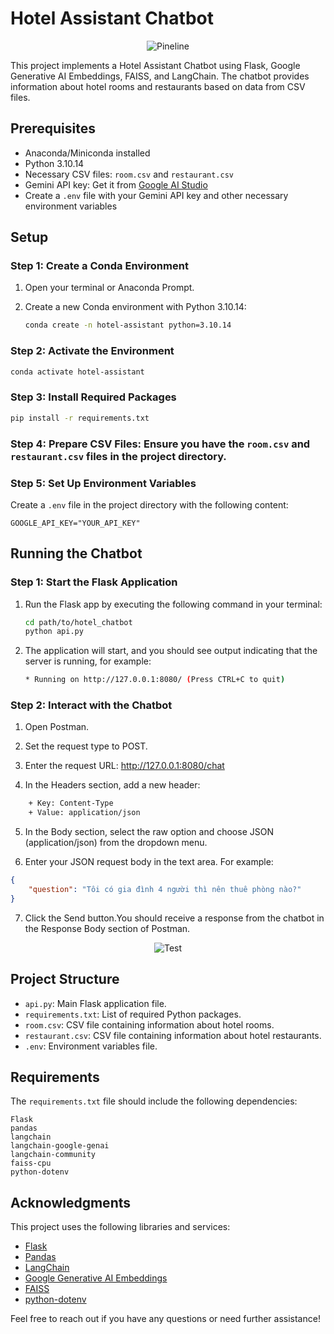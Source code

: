 # Hotel Assistant Chatbot
<p align="center">
  <img src="https://github.com/FOX2920/hotel_chatbot/assets/91709267/9a104692-1a68-44d4-a52c-e971f906d3c2" alt="Pineline">
</p>


This project implements a Hotel Assistant Chatbot using Flask, Google Generative AI Embeddings, FAISS, and LangChain. The chatbot provides information about hotel rooms and restaurants based on data from CSV files.

## Prerequisites

- Anaconda/Miniconda installed
- Python 3.10.14
- Necessary CSV files: `room.csv` and `restaurant.csv`
- Gemini API key: Get it from [Google AI Studio](https://ai.google.dev/tutorials/setup?hl=tr)
- Create a `.env` file with your Gemini API key and other necessary environment variables

## Setup

### Step 1: Create a Conda Environment

1. Open your terminal or Anaconda Prompt.
2. Create a new Conda environment with Python 3.10.14:

   ```sh
   conda create -n hotel-assistant python=3.10.14
   ```

### Step 2: Activate the Environment

   ```sh
   conda activate hotel-assistant
   ```

### Step 3: Install Required Packages

   ```sh
   pip install -r requirements.txt
   ```

### Step 4: Prepare CSV Files: Ensure you have the `room.csv` and `restaurant.csv` files in the project directory.

### Step 5: Set Up Environment Variables

  Create a `.env` file in the project directory with the following content:

   ```dotenv
   GOOGLE_API_KEY="YOUR_API_KEY"
   ```

## Running the Chatbot

### Step 1: Start the Flask Application

1. Run the Flask app by executing the following command in your terminal:

   ```sh
   cd path/to/hotel_chatbot
   python api.py
   ```

2. The application will start, and you should see output indicating that the server is running, for example:

   ```sh
   * Running on http://127.0.0.1:8080/ (Press CTRL+C to quit)
   ```

### Step 2: Interact with the Chatbot

1. Open Postman.

2. Set the request type to POST.

3. Enter the request URL: http://127.0.0.1:8080/chat

4. In the Headers section, add a new header:
```sh
    + Key: Content-Type
    + Value: application/json
```
5. In the Body section, select the raw option and choose JSON (application/json) from the dropdown menu.

6. Enter your JSON request body in the text area. For example:

```json
{
    "question": "Tôi có gia đình 4 người thì nên thuê phòng nào?"
}
```
7. Click the Send button.You should receive a response from the chatbot in the Response Body section of Postman.
 
<p align="center">
  <img src="https://github.com/FOX2920/hotel_chatbot/assets/91709267/202adf07-f7ae-49c2-8488-2389c5a82f45" alt="Test">
</p>

## Project Structure

- `api.py`: Main Flask application file.
- `requirements.txt`: List of required Python packages.
- `room.csv`: CSV file containing information about hotel rooms.
- `restaurant.csv`: CSV file containing information about hotel restaurants.
- `.env`: Environment variables file.

## Requirements

The `requirements.txt` file should include the following dependencies:

```text
Flask
pandas
langchain
langchain-google-genai
langchain-community
faiss-cpu
python-dotenv
```

## Acknowledgments

This project uses the following libraries and services:

- [Flask](https://flask.palletsprojects.com/)
- [Pandas](https://pandas.pydata.org/)
- [LangChain](https://github.com/hwchase17/langchain)
- [Google Generative AI Embeddings](https://github.com/langchain-ai/langchain)
- [FAISS](https://github.com/facebookresearch/faiss)
- [python-dotenv](https://github.com/theskumar/python-dotenv)

Feel free to reach out if you have any questions or need further assistance!
